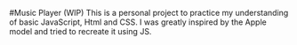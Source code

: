 #Music Player
(WIP) This is a personal project to practice my understanding of basic JavaScript, Html and CSS. I was greatly inspired by the Apple model and tried to recreate it using JS.
